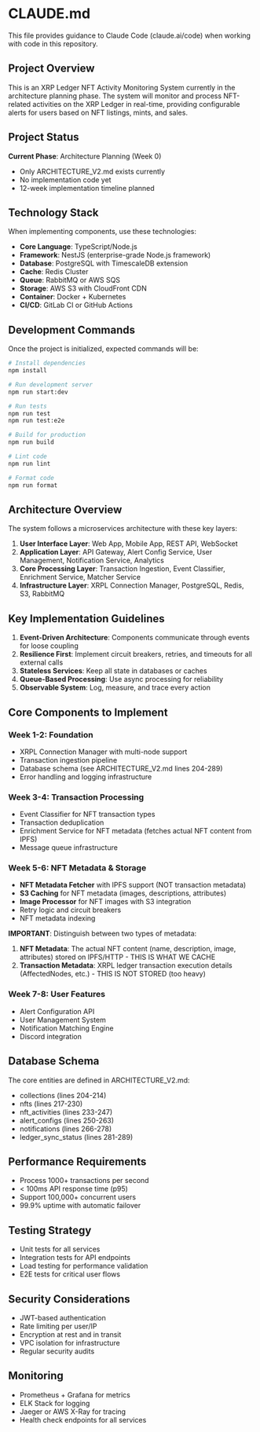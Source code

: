 # CLAUDE.md

This file provides guidance to Claude Code (claude.ai/code) when working with code in this repository.

## Project Overview

This is an XRP Ledger NFT Activity Monitoring System currently in the architecture planning phase. The system will monitor and process NFT-related activities on the XRP Ledger in real-time, providing configurable alerts for users based on NFT listings, mints, and sales.

## Project Status

**Current Phase**: Architecture Planning (Week 0)
- Only ARCHITECTURE_V2.md exists currently
- No implementation code yet
- 12-week implementation timeline planned

## Technology Stack

When implementing components, use these technologies:

- **Core Language**: TypeScript/Node.js
- **Framework**: NestJS (enterprise-grade Node.js framework)
- **Database**: PostgreSQL with TimescaleDB extension
- **Cache**: Redis Cluster
- **Queue**: RabbitMQ or AWS SQS
- **Storage**: AWS S3 with CloudFront CDN
- **Container**: Docker + Kubernetes
- **CI/CD**: GitLab CI or GitHub Actions

## Development Commands

Once the project is initialized, expected commands will be:

```bash
# Install dependencies
npm install

# Run development server
npm run start:dev

# Run tests
npm run test
npm run test:e2e

# Build for production
npm run build

# Lint code
npm run lint

# Format code
npm run format
```

## Architecture Overview

The system follows a microservices architecture with these key layers:

1. **User Interface Layer**: Web App, Mobile App, REST API, WebSocket
2. **Application Layer**: API Gateway, Alert Config Service, User Management, Notification Service, Analytics
3. **Core Processing Layer**: Transaction Ingestion, Event Classifier, Enrichment Service, Matcher Service
4. **Infrastructure Layer**: XRPL Connection Manager, PostgreSQL, Redis, S3, RabbitMQ

## Key Implementation Guidelines

1. **Event-Driven Architecture**: Components communicate through events for loose coupling
2. **Resilience First**: Implement circuit breakers, retries, and timeouts for all external calls
3. **Stateless Services**: Keep all state in databases or caches
4. **Queue-Based Processing**: Use async processing for reliability
5. **Observable System**: Log, measure, and trace every action

## Core Components to Implement

### Week 1-2: Foundation
- XRPL Connection Manager with multi-node support
- Transaction ingestion pipeline
- Database schema (see ARCHITECTURE_V2.md lines 204-289)
- Error handling and logging infrastructure

### Week 3-4: Transaction Processing
- Event Classifier for NFT transaction types
- Transaction deduplication
- Enrichment Service for NFT metadata (fetches actual NFT content from IPFS)
- Message queue infrastructure

### Week 5-6: NFT Metadata & Storage
- **NFT Metadata Fetcher** with IPFS support (NOT transaction metadata)
- **S3 Caching** for NFT metadata (images, descriptions, attributes)
- **Image Processor** for NFT images with S3 integration
- Retry logic and circuit breakers
- NFT metadata indexing

**IMPORTANT**: Distinguish between two types of metadata:
1. **NFT Metadata**: The actual NFT content (name, description, image, attributes) stored on IPFS/HTTP - THIS IS WHAT WE CACHE
2. **Transaction Metadata**: XRPL ledger transaction execution details (AffectedNodes, etc.) - THIS IS NOT STORED (too heavy)

### Week 7-8: User Features
- Alert Configuration API
- User Management System
- Notification Matching Engine
- Discord integration

## Database Schema

The core entities are defined in ARCHITECTURE_V2.md:
- collections (lines 204-214)
- nfts (lines 217-230)
- nft_activities (lines 233-247)
- alert_configs (lines 250-263)
- notifications (lines 266-278)
- ledger_sync_status (lines 281-289)

## Performance Requirements

- Process 1000+ transactions per second
- < 100ms API response time (p95)
- Support 100,000+ concurrent users
- 99.9% uptime with automatic failover

## Testing Strategy

- Unit tests for all services
- Integration tests for API endpoints
- Load testing for performance validation
- E2E tests for critical user flows

## Security Considerations

- JWT-based authentication
- Rate limiting per user/IP
- Encryption at rest and in transit
- VPC isolation for infrastructure
- Regular security audits

## Monitoring

- Prometheus + Grafana for metrics
- ELK Stack for logging
- Jaeger or AWS X-Ray for tracing
- Health check endpoints for all services